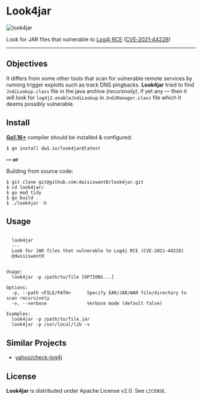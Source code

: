 # Look4jar

![look4jar](https://user-images.githubusercontent.com/25837540/146642218-85adc53a-3df3-4ce8-b7a6-8268e4f2e03e.jpg)

Look for JAR files that vulnerable to [Log4j RCE](https://logging.apache.org/log4j/2.x/security.html) ([CVE‐2021‐44228](https://cve.mitre.org/cgi-bin/cvename.cgi?name=CVE-2021-44228))

---

## Objectives

It differs from some other tools that scan for vulnerable remote services by running trigger exploits such as track DNS pingbacks. **Look4jar** tried to find `JndiLookup.class` file in the java archive _(recursively)_, if yet any — then it will look for `log4j2.enableJndiLookup` in `JndiManager.class` file which it deems possibly vulnerable.

## Install

**[Go1.16+](https://go.dev/doc/install)** compiler should be installed & configured:
```console
$ go install dw1.io/look4jar@latest
```

**— or**

Building from source code:

```console
$ git clone git@github.com:dwisiswant0/look4jar.git
$ cd look4jar/
$ go mod tidy
$ go build .
$ ./look4jar -h
```

## Usage

```

  look4jar
  ---
  Look for JAR files that vulnerable to Log4j RCE (CVE‐2021‐44228)
  @dwisiswant0


Usage:
  look4jar -p /path/to/file [OPTIONS...]

Options:
  -p, --path <FILE/PATH>      Specify EAR/JAR/WAR file/directory to scan recursively
  -v, --verbose               Verbose mode (default false)

Examples:
  look4jar -p /path/to/file.jar
  look4jar -p /usr/local/lib -v
```

## Similar Projects

- [yahoo/check-log4j](https://github.com/yahoo/check-log4j)

## License

**Look4jar** is distributed under Apache License v2.0. See `LICENSE`.
